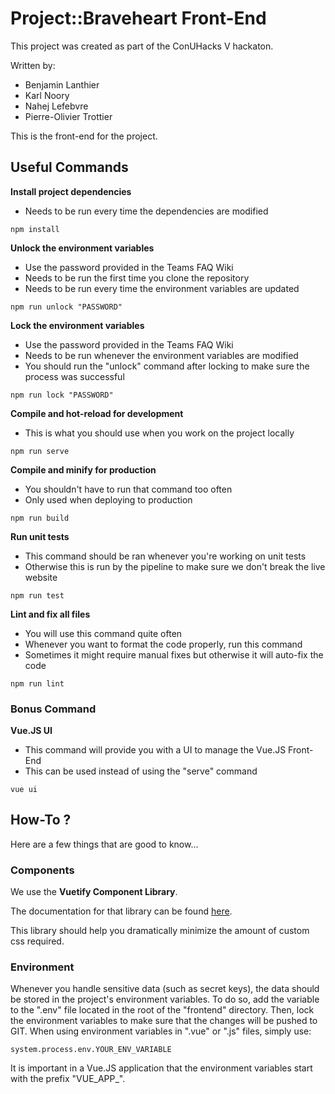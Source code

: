 # Project::Braveheart Front-End

This project was created as part of the ConUHacks V hackaton.

Written by:
- Benjamin Lanthier
- Karl Noory
- Nahej Lefebvre
- Pierre-Olivier Trottier

This is the front-end for the project.

## Useful Commands

**Install project dependencies**

- Needs to be run every time the dependencies are modified

```
npm install
```

**Unlock the environment variables**

- Use the password provided in the Teams FAQ Wiki
- Needs to be run the first time you clone the repository
- Needs to be run every time the environment variables are updated

```
npm run unlock "PASSWORD"
```

**Lock the environment variables**

- Use the password provided in the Teams FAQ Wiki
- Needs to be run whenever the environment variables are modified
- You should run the "unlock" command after locking to make sure the process was successful

```
npm run lock "PASSWORD"
```

**Compile and hot-reload for development**

- This is what you should use when you work on the project locally

```
npm run serve
```

**Compile and minify for production**

- You shouldn't have to run that command too often
- Only used when deploying to production

```
npm run build
```

**Run unit tests**

- This command should be ran whenever you're working on unit tests
- Otherwise this is run by the pipeline to make sure we don't break the live website

```
npm run test
```

**Lint and fix all files**

- You will use this command quite often
- Whenever you want to format the code properly, run this command
- Sometimes it might require manual fixes but otherwise it will auto-fix the code

```
npm run lint
```

### Bonus Command

**Vue.JS UI**

- This command will provide you with a UI to manage the Vue.JS Front-End
- This can be used instead of using the "serve" command

```
vue ui
```

## How-To ?

Here are a few things that are good to know...

### Components

We use the **Vuetify Component Library**.

The documentation for that library can be found [here](https://vuetifyjs.com/en/components/api-explorer).

This library should help you dramatically minimize the amount of custom css required.

### Environment

Whenever you handle sensitive data (such as secret keys), the data should be stored in
the project's environment variables. To do so, add the variable to the ".env" file
located in the root of the "frontend" directory. Then, lock the environment variables
to make sure that the changes will be pushed to GIT. When using environment variables
in ".vue" or ".js" files, simply use:

```
system.process.env.YOUR_ENV_VARIABLE
```

It is important in a Vue.JS application that the environment variables start with the
prefix "VUE_APP_".

